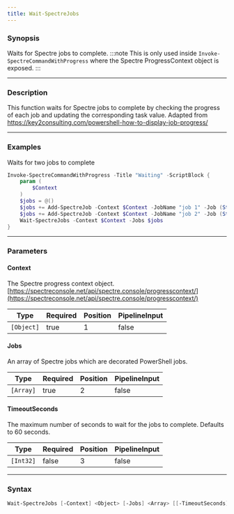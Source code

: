 ```yaml
---
title: Wait-SpectreJobs
---
```




### Synopsis
Waits for Spectre jobs to complete.
:::note
This is only used inside `Invoke-SpectreCommandWithProgress` where the Spectre ProgressContext object is exposed.
:::

---

### Description

This function waits for Spectre jobs to complete by checking the progress of each job and updating the corresponding task value.
Adapted from https://key2consulting.com/powershell-how-to-display-job-progress/

---

### Examples
Waits for two jobs to complete

```powershell
Invoke-SpectreCommandWithProgress -Title "Waiting" -ScriptBlock {
    param (
        $Context
    )
    $jobs = @()
    $jobs += Add-SpectreJob -Context $Context -JobName "job 1" -Job (Start-Job { Start-Sleep -Seconds 5 })
    $jobs += Add-SpectreJob -Context $Context -JobName "job 2" -Job (Start-Job { Start-Sleep -Seconds 10 })
    Wait-SpectreJobs -Context $Context -Jobs $jobs
}
```

---

### Parameters
#### **Context**
The Spectre progress context object.
[https://spectreconsole.net/api/spectre.console/progresscontext/](https://spectreconsole.net/api/spectre.console/progresscontext/)

|Type      |Required|Position|PipelineInput|
|----------|--------|--------|-------------|
|`[Object]`|true    |1       |false        |

#### **Jobs**
An array of Spectre jobs which are decorated PowerShell jobs.

|Type     |Required|Position|PipelineInput|
|---------|--------|--------|-------------|
|`[Array]`|true    |2       |false        |

#### **TimeoutSeconds**
The maximum number of seconds to wait for the jobs to complete. Defaults to 60 seconds.

|Type     |Required|Position|PipelineInput|
|---------|--------|--------|-------------|
|`[Int32]`|false   |3       |false        |

---

### Syntax
```powershell
Wait-SpectreJobs [-Context] <Object> [-Jobs] <Array> [[-TimeoutSeconds] <Int32>] [<CommonParameters>]
```
